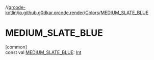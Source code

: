 //[qrcode-kotlin](../../../index.md)/[io.github.g0dkar.qrcode.render](../index.md)/[Colors](index.md)/[MEDIUM_SLATE_BLUE](-m-e-d-i-u-m_-s-l-a-t-e_-b-l-u-e.md)

# MEDIUM_SLATE_BLUE

[common]\
const val [MEDIUM_SLATE_BLUE](-m-e-d-i-u-m_-s-l-a-t-e_-b-l-u-e.md): [Int](https://kotlinlang.org/api/latest/jvm/stdlib/kotlin/-int/index.html)
